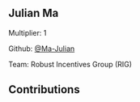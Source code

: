 
## Julian Ma
Multiplier: 1

Github: [@Ma-Julian](https://github.com/Ma-Julian)

Team: Robust Incentives Group (RIG)

## Contributions
